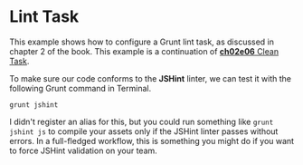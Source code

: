 # Lint Task

This example shows how to configure a Grunt lint task, as discussed in chapter 2 of the book. This example is a continuation of [**ch02e06** Clean Task](https://github.com/bevacqua/buildfirst/ch02/06_clean-task "Clean Task Example").

To make sure our code conforms to the **JSHint** linter, we can test it with the following Grunt command in Terminal.

```shell
grunt jshint
```

I didn't register an alias for this, but you could run something like `grunt jshint js` to compile your assets only if the JSHint linter passes without errors. In a full-fledged workflow, this is something you might do if you want to force JSHint validation on your team.